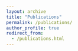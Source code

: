 ```yaml
---
layout: archive
title: "Publications"
permalink: /publications/
author_profile: true
redirect_from: 
  - /publications.html
---
```

